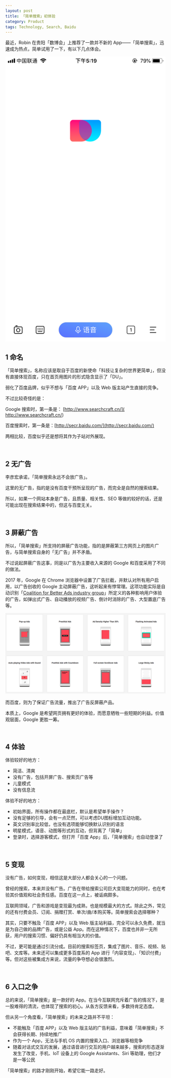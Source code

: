 ```yaml
---
layout: post
title: 「简单搜索」初体验
category: Product
tags: Technology, Search, Baidu
---
```


最近，Robin 在贵阳「数博会」上推荐了一款并不新的 App——「简单搜索」，迅速成为热点，简单试用了一下，有以下几点体会。

![简单搜索](/images/searchcraft.png)

## 1 命名 

「简单搜索」，名称应该是取自于百度的新使命「科技让复杂的世界更简单」，但没有直接体现百度，只在首页用图片的形式隐含显示了「DU」。

弱化了百度品牌，似乎不想与「百度 APP」以及 Web 版主站产生直接的竞争。

不过比较奇怪的是：

Google 搜索时，第一条是： [http://www.searchcraft.cn/]( http://www.searchcraft.cn/)

百度搜索时，第一条是：[http://secr.baidu.com/](http://secr.baidu.com/)

两相比较，百度似乎还是想将其作为子站对外展现。

&nbsp;

## 2 无广告

李彦宏承诺，「简单搜索永远不会放广告」。

这里的无广告，指的是没有百度干预所呈现的广告，而完全是自然的搜索结果。

所以，如果一个网站本身是广告，且质量、相关性、SEO 等做的较好的话，还是可能出现在搜索结果中的，但这与百度无关。

&nbsp;

## 3 屏蔽广告

所以，「简单搜索」所支持的屏蔽广告功能，指的是屏蔽第三方网页上的图片广告，与简单搜索自身的「无广告」并不矛盾。

不过说起屏蔽广告这事，同是以广告为主要收入来源的 Google 和百度采用了不同的做法。

2017 年，Google 在 Chrome 浏览器中设置了广告拦截，并默认对所有用户启用，以广告创收的 Google 主动屏蔽广告，这听起来有悖常理。这项功能实际是自动识别「[Coalition for Better Ads industry group](https://www.betterads.org/)」所定义的各种影响用户体验的广告，如弹出式广告、自动播放的视频广告、倒计时消除的广告、大型置底广告等。

![standards](/images/standards.png)

而百度，则为了保证广告流量，推出了广告反屏蔽产品。

本质上，Google 是希望网页拥有更好的体验，而愿意牺牲一些短期的利益。价值观层面，Google 更胜一筹。

&nbsp;

## 4 体验

体验较好的地方：

- 简洁、清爽
- 没有广告，包括开屏广告、搜索页广告等
- 儿童模式
- 没有信息流



体验不好的地方：

- 初始界面，所有操作都在最底栏，默认是希望单手操作？
- 没有足够的引导，会有一点茫然，可以考虑DU图标增加互动功能。
- 英文识别率比较低，也没有选项能够切换默认识别的语言
- 明星模式，语音、动图等形式的互动，但背离了「简单」
- 登录时，选择游客模式，但打开「百度 App」后，「简单搜索」也自动登录了


&nbsp;


## 5 变现

没有广告，如何变现，相信这是大部分人都会关心的一个问题。

曾经的搜索，本来并没有广告。广告在带给搜索公司巨大变现能力的同时，也在考验其价值观和社会责任感。百度在这一点上，被诟病颇多。

互联网领域，广告和游戏是变现最为成熟，也是规模最大的方式。除此之外，常见的还有付费会员、订阅、捐赠打赏、单次/曲/本购买等。简单搜索会选择哪种？

其实，只要不触及「百度 APP」以及 Web 版主站利益，完全可以永久免费，就当是为自己做的品牌广告，或是公益 App。而在这种情况下，百度也并非一无所获，用户的搜索习惯、偏好仍具有相当大的价值。

不过，更可能是通过引流分成。目前的搜索标签页，集成了图片、音乐、视频、贴吧、文库等。未来还可以集成更多百度系的 App 进行「内容变现」、「知识付费」等。但对这些被集成方来说，流量的争夺想必会很激烈。

&nbsp;

## 6 入口之争

总的来说，「简单搜索」是一款好的 App。在当今互联网充斥着广告的情况下，是一股难得的清流，也体现了搜索的初心。从各方反馈来看，多数持肯定态度。

但从另一个角度看，「简单搜索」的未来之路并不平坦：

- 不能触及「百度 APP」以及 Web 版主站的广告利益，意味着「简单搜索」不会获得长期、持续地推广
- 作为一个 App，无法与手机 OS 内置的搜索入口、浏览器等相竞争
- 随着对话式交互的发展，通过语音进行交互的用户越来越多，搜索的形态逐渐发生了改变，手机、IoT 设备上的 Google Assistants、Siri 等助理，他们才是一等公民

「简单搜索」的路才刚刚开始，希望它能一路走好。